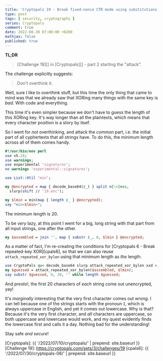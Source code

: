 ```yaml
---
title: 'Cryptopals 19 - Break fixed-nonce CTR mode using substitutions (part 2)'
type: post
tags: [ security, cryptography ]
series: Cryptopals
comment: true
date: 2022-08-30 07:00:00 +0200
mathjax: false
published: true
---
```


**TL;DR**

> [Challenge 19][] in [Cryptopals][] - part 2 starting the "attack".

The challenge explicitly suggests:

> Don't overthink it.

Well, sure I like to *overthink* stuff, but this time the only thing
that came to mind was that we already saw that XORing many things with
the same key is *bad*. With code and everything.

This time it's even simpler because we don't have to guess the length of
this XORing key. It's way longer than all the plaintexts, which means
that every character position is a story by itsef.

So I went for *not* overthinking, and attack the *common* part, i.e. the
initial part of all cyphertexts that all strings have. To do this, the
minimum length across all of them comes handy.

```perl
#!/usr/bin/env perl
use v5.24;
use warnings;
use experimental 'signatures';
no warnings 'experimental::signatures';

use List::Util 'min';

my @encrypted = map { decode_base64($_) } split m{\n}mxs,
  slurp(shift // '19.enc');

my $lmin = min(map { length $_ } @encrypted);
say "min<$lmin>";
```

The minimum length is 20.

To be *very* lazy, at this point I went for a big, long string with that
part from all input strings, one after the other.

```perl
my $assembled = join '', map { substr $_, 0, $lmin } @encrypted;
```

As a matter of fact, I'm re-creating the conditions for [Cryptopals 6 -
Break repeated-key XOR][cpals6], so that we can also reuse
`attack_repeated_xor_bylen` using that minimum length as *the* length.

```perl
use CryptoPals qw< decode_base64 slurp attack_repeated_xor_bylen xxd >;
my $guessed = attack_repeated_xor_bylen($assembled, $lmin);
say substr $guessed, 0, 20, '' while length $guessed;
```

And *presto!*, the first 20 characters of *each* string come out
unencrypted, yay!

It's *marginally* interesting that the very first character comes out
*wrong*. I can tell because one of the strings starts with the pronoun
`I`, which is always uppercase in English, and yet it comes out
lowercase. Why is that? Because it's the very first character, and *all*
characters are uppercase, so both uppercase and lowercase would work,
and my quest evidently finds the lowercase first and calls it a day.
Nothing bad for the understanding!

Stay safe *and secure*!

[Perl]: https://www.perl.org/
[Cryptopals]: {{ '/2022/07/10/cryptopals/' | prepend: site.baseurl }}
[Challenge 19]: https://cryptopals.com/sets/3/challenges/19
[cpals6]: {{ '/2022/07/30/cryptopals-06/' | prepend: site.baseurl }}

